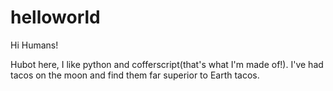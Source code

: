 # helloworld

Hi Humans!

Hubot here, I like python and cofferscript(that's what I'm made of!).
I've had tacos on the moon and find them far superior to Earth tacos.
